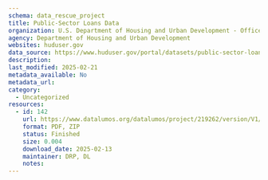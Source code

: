 ```yaml
---
schema: data_rescue_project 
title: Public-Sector Loans Data
organization: U.S. Department of Housing and Urban Development - Office of Policy Development and Research
agency: Department of Housing and Urban Development
websites: huduser.gov
data_source: https://www.huduser.gov/portal/datasets/public-sector-loans.html
description: 
last_modified: 2025-02-21
metadata_available: No
metadata_url: 
category:
  - Uncategorized
resources:
  - id: 142
    url: https://www.datalumos.org/datalumos/project/219262/version/V1/view
    format: PDF, ZIP
    status: Finished
    size: 0.004
    download_date: 2025-02-13
    maintainer: DRP, DL
    notes: 
---
```

